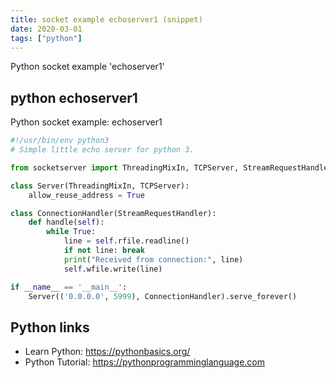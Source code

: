 ```yaml
---
title: socket example echoserver1 (snippet)
date: 2020-03-01
tags: ["python"]
---
```

Python socket example 'echoserver1'


## python echoserver1

Python socket example: echoserver1

```python
#!/usr/bin/env python3
# Simple little echo server for python 3.

from socketserver import ThreadingMixIn, TCPServer, StreamRequestHandler

class Server(ThreadingMixIn, TCPServer):
    allow_reuse_address = True

class ConnectionHandler(StreamRequestHandler):
    def handle(self):
        while True:
            line = self.rfile.readline()
            if not line: break
            print("Received from connection:", line)
            self.wfile.write(line)

if __name__ == '__main__':
    Server(('0.0.0.0', 5999), ConnectionHandler).serve_forever()


```

## Python links

- Learn Python: https://pythonbasics.org/
- Python Tutorial: https://pythonprogramminglanguage.com
